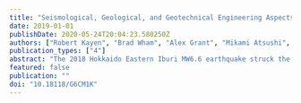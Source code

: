 ```yaml
---
title: "Seismological, Geological, and Geotechnical Engineering Aspects of the 2018 MW 6.6 Hokkaido Eastern Iburi Earthquake"
date: 2019-01-01
publishDate: 2020-05-24T20:04:23.580250Z
authors: ["Robert Kayen", "Brad Wham", "Alex Grant", "Mikami Atsushi", "Donald Anderson", "Paolo Zimmaro", "Pengfei Wang", "Yi Tyan Tsai", "Jeff Bachhuber", "Chris Madugo", "Joseph Sun", "Chris Hitchcock", "Matthew Motto"]
publication_types: ["4"]
abstract: "The 2018 Hokkaido Eastern Iburi MW6.6 earthquake struck the southern coast of the north island of Japan in the early morning (3:08 AM JST) on September 6, 2018. The event had a hypocentral depth of 35 km, centered beneath the port city of Tomakomai. Extremely strong shaking with peak ground acceleration in excess of 0.5 g was felt in the communities directly north of Tomakomai, in the districts of Abira and Atsuma. There, a very high density of landslides occurred in pumices soil that affected the majority of slopes in the region above the floodplain. These landslides were typically a thin veneer of 1 to 3 m of recent (textless9000 ybp) volcanic pumice mantling older Kawabata marine sedimentary rocks. The source of the pumice layers are recent eruptions from Mt. Tarumae, south of Shikotsu-ko Caldera lake. Several block megaslides were observed in the Kawabata marine unit. A flow failure resulting from soil collapse or liquefaction was observed in fill deposits placed in a residential community district of Kiyota ward in Sapporo. The community, Satozuka-1 is situated on a natural steep ravine that was filled with pumice soil to level construction area to a gently sloping landscape for housing construction. The flow failure consisted of lateral migration of soil from the upper slope regions of the community onto the surface of the lower community. The upper community topographically deflated as large quantities of fluidized soil flooded the lower streets."
featured: false
publication: ""
doi: "10.18118/G6CM1K"
---
```


